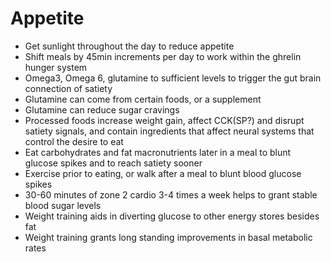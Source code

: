 # Appetite

- Get sunlight throughout the day to reduce appetite
- Shift meals by 45min increments per day to work within the ghrelin hunger system
- Omega3, Omega 6, glutamine to sufficient levels to trigger the gut brain connection of satiety
- Glutamine can come from certain foods, or a supplement
- Glutamine can reduce sugar cravings
- Processed foods increase weight gain, affect CCK(SP?) and disrupt satiety signals, and contain ingredients that affect neural systems that control the desire to eat
- Eat carbohydrates and fat macronutrients later in a meal to blunt glucose spikes and to reach satiety sooner
- Exercise prior to eating, or walk after a meal to blunt blood glucose spikes
- 30-60 minutes of zone 2 cardio 3-4 times a week helps to grant stable blood sugar levels
- Weight training aids in diverting glucose to other energy stores besides fat
- Weight training grants long standing improvements in basal metabolic rates
